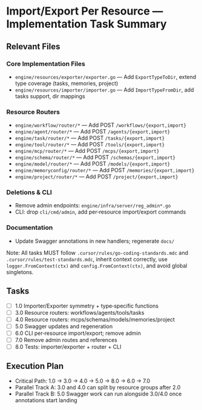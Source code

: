 # Import/Export Per Resource — Implementation Task Summary

## Relevant Files

### Core Implementation Files

- `engine/resources/exporter/exporter.go` — Add `ExportTypeToDir`, extend type coverage (tasks, memories, project)
- `engine/resources/importer/importer.go` — Add `ImportTypeFromDir`, add tasks support, dir mappings

### Resource Routers

- `engine/workflow/router/*` — Add POST `/workflows/{export,import}`
- `engine/agent/router/*` — Add POST `/agents/{export,import}`
- `engine/task/router/*` — Add POST `/tasks/{export,import}`
- `engine/tool/router/*` — Add POST `/tools/{export,import}`
- `engine/mcp/router/*` — Add POST `/mcps/{export,import}`
- `engine/schema/router/*` — Add POST `/schemas/{export,import}`
- `engine/model/router/*` — Add POST `/models/{export,import}`
- `engine/memoryconfig/router/*` — Add POST `/memories/{export,import}`
- `engine/project/router/*` — Add POST `/project/{export,import}`

### Deletions & CLI

- Remove admin endpoints: `engine/infra/server/reg_admin*.go`
- CLI: drop `cli/cmd/admin`, add per‑resource import/export commands

### Documentation

- Update Swagger annotations in new handlers; regenerate `docs/`

Note: All tasks MUST follow `.cursor/rules/go-coding-standards.mdc` and `.cursor/rules/test-standards.mdc`, inherit context correctly, use `logger.FromContext(ctx)` and `config.FromContext(ctx)`, and avoid global singletons.

## Tasks

- [ ] 1.0 Importer/Exporter symmetry + type‑specific functions
- [ ] 3.0 Resource routers: workflows/agents/tools/tasks
- [ ] 4.0 Resource routers: mcps/schemas/models/memories/project
- [ ] 5.0 Swagger updates and regeneration
- [ ] 6.0 CLI per‑resource import/export; remove admin
- [ ] 7.0 Remove admin routes and references
- [ ] 8.0 Tests: importer/exporter + router + CLI

## Execution Plan

- Critical Path: 1.0 → 3.0 → 4.0 → 5.0 → 8.0 → 6.0 → 7.0
- Parallel Track A: 3.0 and 4.0 can split by resource groups after 2.0
- Parallel Track B: 5.0 Swagger work can run alongside 3.0/4.0 once annotations start landing
